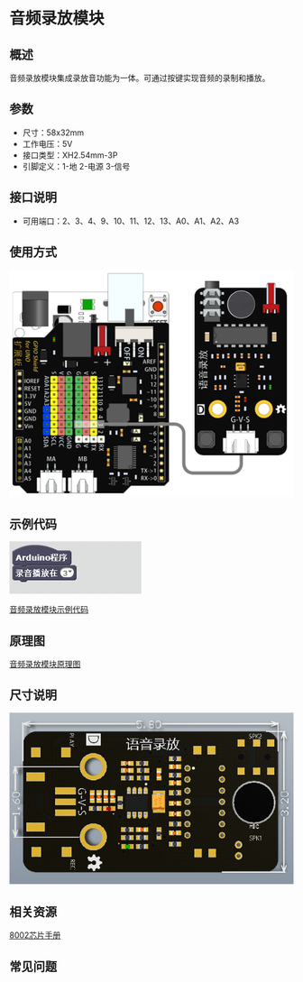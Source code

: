# 音频录放模块

## 概述

音频录放模块集成录放音功能为一体。可通过按键实现音频的录制和播放。

## 参数

* 尺寸：58x32mm
* 工作电压：5V
* 接口类型：XH2.54mm-3P
* 引脚定义：1-地 2-电源 3-信号

## 接口说明

* 可用端口：2、3、4、9、10、11、12、13、A0、A1、A2、A3

## 使用方式

![](../../.gitbook/assets/arduino-32.png)

## 示例代码

![](../../.gitbook/assets/arduino-63.png)

[音频录放模块示例代码](http://www.haohaodada.com/show.php?id=956129)

## 原理图

[音频录放模块原理图](https://github.com/Haohaodada-official/haohaodada-docs/blob/master/原理图/音频录播模块.pdf)

## 尺寸说明

![](../../.gitbook/assets/arduino-11.png)

## 相关资源

[8002芯片手册](https://github.com/Haohaodada-official/haohaodada-docs/blob/master/主要芯片说明书/音频录放-.PDF)

## 常见问题

